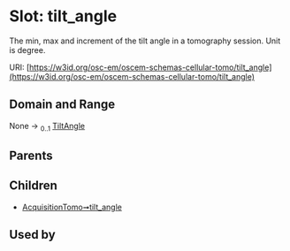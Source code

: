 
# Slot: tilt_angle

The min, max and increment of the tilt angle in a tomography session. Unit is degree.

URI: [https://w3id.org/osc-em/oscem-schemas-cellular-tomo/tilt_angle](https://w3id.org/osc-em/oscem-schemas-cellular-tomo/tilt_angle)


## Domain and Range

None &#8594;  <sub>0..1</sub> [TiltAngle](TiltAngle.md)

## Parents


## Children

 *  [AcquisitionTomo➞tilt_angle](AcquisitionTomo_tilt_angle.md)

## Used by

